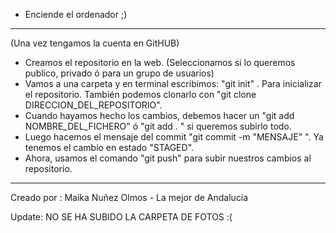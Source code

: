 - Enciende el ordenador ;)

---------------------------
(Una vez tengamos la cuenta en GitHUB)
- Creamos el repositorio en la web. (Seleccionamos si lo queremos publico, privado ó para un grupo de usuarios)
- Vamos a una carpeta y en terminal escribimos: "git init" . 
  Para inicializar el repositorio. También podemos clonarlo con "git clone DIRECCION_DEL_REPOSITORIO".
- Cuando hayamos hecho los cambios, debemos hacer un "git add NOMBRE_DEL_FICHERO" ó "git add . " si queremos subirlo todo.
- Luego hacemos el mensaje del commit "git commit -m "MENSAJE" ". Ya tenemos el cambio en estado "STAGED".
- Ahora, usamos el comando "git push" para subir nuestros cambios al repositorio.
------------------------------
Creado por : Maika Nuñez Olmos - La mejor de Andalucía


Update: NO SE HA SUBIDO LA CARPETA DE FOTOS :( 